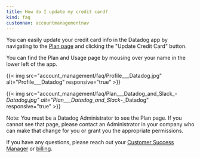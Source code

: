 ```yaml
---
title: How do I update my credit card?
kind: faq
customnav: accountmanagementnav
---
```


You can easily update your credit card info in the Datadog app by navigating to the [Plan page](https://app.datadoghq.com/account/billing) and clicking the "Update Credit Card" button.

You can find the Plan and Usage page by mousing over your name in the lower left of the app.

{{< img src="account_management/faq/Profile___Datadog.jpg" alt="Profile___Datadog" responsive="true" >}}

{{< img src="account_management/faq/Plan___Datadog_and_Slack_-_Datadog.jpg" alt="Plan___Datadog_and_Slack_-_Datadog" responsive="true" >}}


Note: You must be a Datadog Administrator to see the Plan page. If you cannot see that page, please contact an Administrator in your company who can make that change for you or grant you the appropriate permissions.

If you have any questions, please reach out your [Customer Success Manager](mailto:success@datadoghq.com) or [billing](mailto:billing@datadoghq.com). 